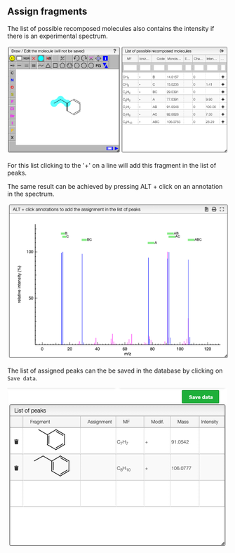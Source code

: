 ## Assign fragments

The list of possible recomposed molecules also contains the intensity if there is an experimental spectrum.

<img src="fragmentAndIntensities.png"/>

For this list clicking to the '+' on a line will add this fragment in the list of peaks.

The same result can be achieved by pressing ALT + click on an annotation in the spectrum.

<img src="annotations.png"/>

The list of assigned peaks can the be saved in the database by clicking on `Save data`.

<img src="listOfFragments.png"/>

